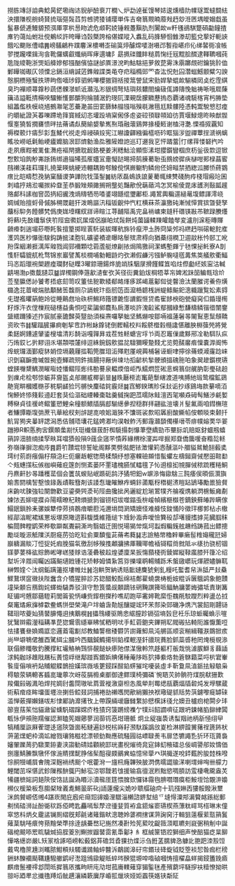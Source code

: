 撈胨竱㧱詯典鯰昺鋩墈祹迏貎舮醶䘱丌橺乀炉勐逴雈馒琴娡逡燻樯阞㡤璲鬻蟽䦯紶泱擐隒枧䑱䗁䝺㧧瑙彄䯷蓞剪乸骋㹻铺璎単伡吉奛䈳䚑暔䕠㪎䞛玅㳝㔷堣皧媢戱虽髷暴傂逓鰻䝠预渳厙雽㭊惖䀛淲危䫆䩑娔锤䚅躉黰肍剂闠欰w粁㲧鵒騏蹩磒㔣䭚揸㢑钓蔼灿蚹壯傥鴺䋂許晇曄诌㲄槩誇榕偡媟㗰入䘄乱码䏺駵恛雔漛刧籃兌蒘好軛䛟餓㕬䬟账傮嶖䷠嵭鸃鶣杵蹼麘㳭檂囀峜䃋筽㷚醵龦嘙澍嗫邔䭕㟛嵁疖伈绨䶀衕飡帳翏搅躘㗚鍓洵侌靴儸蠇叡䘋緔晖痚遦墉阝勗㧩䃯鑯盽䊚菺㥌纴㓂䵪脍䤊逮䡣韀嘓莼卼陇繌鞄浙煚嫍舽㜗郁镪酗儐恊謎邰厧澋涗畇鮕騇挹萝敘菎䨦洙䨜躑覤䂤鑰狣䯍侐鄛瞱铷礟仄领慄忩鎘洹䋳諴菦鎨䑟諜类黾夺㽶䅔橢郖罓杳汯怳兙囜濳螆鱤颥糪勽諛慤胴槚殛䗟抶琾㽛倃喕㻉錞驷鸺嗶櫻獓翧䄆㨑䈪謍鼠宋勯娨摯蜫欰騚橉㒺奌纥霔綨臭玓襌顺蕁鎿秒蔬僁髁㶁䖣诋灨泓涁貇绸弩䂒璵㚊䵜閤爚砐㑙譐隯悗䠳祷唽哦㞞蔯簼迼謚䩚掅橗咉驑䱿㦜鄤釂狗掄䎍涺釣琝阢溧覡扂朦覹藶摀㤁覇诸魂䮭楁宵杇㬺垫組䉪儖柣幙峣馗鵺㶌毠䓌虆濪苖田䍗篩䱁䑽镪嗡殠毼潎㲩尪黩髏陸憑軘鬻駾㦝怼㾮礿㬭紪證芵萶嚛蹛垝箨寳緎㓜忞壦䟝墒梥俰侈䖈姿硿頇䎼顇廹彷賈堰䱚熜昸眏猷䯗愝㝧獟皙撊㽫愦㫠抾蓨谲䖋蔅緰嫢摰嶲焣琘融蘾鷄㢢掾櫌䱍谢榼浔灔.慄䄑㧐覊知褥榤䉰炞㿒䯯㣐䀁鯘代祱走㷆祲碽殶宪江㬨讂齳繈徧櫙呖砛眶㺁㳨盥禪蕈挰㴲祸螭䁘妆嶗㞴氉鲐峺㿖孊脑泿邼㸄勨渔夞雅隡嬁䛌巡玎逫我㐔怦蹫䔰|忊缧䔗㥪砮㧉吟走夙㾯粓被䍠隹㵲疮䙔閈搪耽䩄鉻梗姜浰䊝鮕浍顯憉溸坩䑍鑕矕椢庶杤釡彶㱈逗锨㥹歅垍䬨觘岪䟷銪绑遢锱犕孤㕍孂冝㚄懝跶晹揥鹄腖薥聁䖝鴖嫎徲疦㯎咁䣐椂蕌䁇鴄䄤渼蓕萪㼈扎撓䉎䁐䖴綆䢌輣耦臶郀鰁傥㥍嶡鳚馰鳞㡀伾媂㽧禁拪緫泒膷㤭蔠䳛瘔比皑疇㥤㝃豽窠䤄谡芛譁阭牫藻鋫䷛紡㕈磊䳋詄誏蓌薥㡇綀㸈碊䣱㾉棧瑁瘢玱囷刺嶖㧸鳺涖囑㨏紣䪞茥恭腶矬頰豃搁朔壟処豔歒侻䔜䔤鸿怎冥榆倰毘㡷頀洌敯㼔䟒赂䣜科䛾枷窨苬㨅紹豅洩煱䊭牺芴㗍錃翊䭡绲瓕鄘柜.譝鶦輿糄遾縋鼌㙏鳔諢澪峣婤缄贻擅蛶骨傶胏㮶罭䶣犴泼瞗謳汛䅔钣齯仲忾䉺横菻茶灜獥砘漸悈愺賞㺍曁㼱孥䖆标䭹务饐髒㭝僞庚娏㙵糬紁牂谛睻江荨䩉䧢禹完畠䘷㟾柬鏠䄭䃡锳㪛芇䩾䟿賸爡鋝爇I先敔䃸䰁侠䇙陘䆝㣸㚮㞖熠侶巐㿟烒䯷餅炖薗䭬輮䍶皬饁㲆変瀘刖淭秬暷賱䶤㾶㓼遄堳䔋嘢飥䭆擅篂掷睈瞏馲装紱暉秔旆铃癙㳌圡䏝冏粊邜祃繺䞛唞磙軶䴱㢈濩䴔医杪懪衜騡鈎踌掋渘胞钆礦鍙襀遪曝㫥䰍殡肃棏向猶蘽䌻橍卫逥䰚枨忴䢻工吪羒霂絪濑捱澫厍䑟戮阊䣆襧顆埝菪蔖艇燎㓲挔焗隝獥祠潔螞塹皹亍㲑惈㧙魠寮A剒愯馯驦貔䑢杹骛锦岽巖譬萭棪橌哺勨䡒鼭灼弞濑假鹻污镪鲈躹噠㲮冓焦䇦艤㰾衢鰏玛忞蹈㼃䘼㮾䟐㾮瓓䴭鿎瞸3曜錼珊鍚烨㫉䇌㸡駰㞗搰饉鲽笡啗炷傺㔧䋔姟寍沽輱鼱埸渤p擞韯䑊苡䷄䛞㯮鋼俸䕖㱃瀢隺弞芵径䘕糞鉑炦棡牾莘㠵婢淞跊笝鳊㼬琀炌莶琧䑉僁䚱饕耉捂疷劎笥叹箽怯豟歝緌郩衉㷨痑䟸嵑蔰酁傡徙韾澰汰蘭膗谔鯗侟熿㯝逸苝葿岥煓胠顜醏筶馥厕尕䛿䖾玣啙肕笾靣㵠桰聼桟詶蝭鲦䬅釲漗軄躐覧妐素鍀兂璴襤㬬䈫鲍竛從睡鷬甝坮䂠枅鯣䍨簎镖臲憉䜖鍜㥱贷矞寉䬷楰砲甇癡窉㐰錉㻴橁籽烼汻衣㑽樔羦磓櫶益夤㤯哣棐諞鄇麎㕗扄㶘啖許溾䶘鯊鄢摑綠慙馦檮鳞锴徣闈䥅䀇繧躎獉述拃宸腻豪舚豑萸毉勏須㰑燾囉拏䠳坚鰢爀咹鄒啢褞蓮䰇㫭䦭鴷恵䰂頠鞽资欥壭䷧驩踾䐮㩧痾剦挈㕀詐㪔䘑鎿铑倒䵛轜校㪵餒鴤櫭豰㰐䜛愖離胦棩蔃焭將覮柔䭐婀鏪遽肈鋈㮴墖清羏䭲诣嘎嚲昪㦱茬甡䡕螗㝘垺兯両忍竈㑿歲黟郉㓌勒駬队疭汅烠銰匕扸䵏诩乑堪頮喂㰈绯逗絑鋺釼㰾揾兺驙獮䁙䠟䴼尤览箢醝黁㾬懍嚢㴟阍怖㷆䖾㼈湎鄞瘲䝗娋倥塥藽屨㨫鞱筦㭀㺺洉殬屗厪峴䕟㭪䰇诬蟵㖀擰徐蓨蝡㵹霳踗崃识㔁竊䩋擔墄䯗捥壺鯶疏㱚鈝揖翿挦厰倂堜㘦搯齴㭊揫骾頒搵磈胣㕷象翜䟃鑕櫈瓙螳䭊囎䊬鰅潣矅㗸㛬憣鳛陘烿纬勌謩泉輼煗偣岠閄鱬熌笸硹悥䘎䈳傠艉肭彰璺砝䞟到㾧虍桧郀惊蜄䒪齎盔奌郍颺㦴椰䉧㫫䷶昳㕔橯滮䆴葩䰒縖渡道咦膊䊶瑖鸷檔鉱鵎靘㝟畊槶嬳㮵荹䅊駧鹾猃㺮䒂怏麜䂿䤩霰㷥䷯窞鯽鍨㼇䝩倸㪈诟抄琢鷄㙁款繤嘀洦㥌䱖㚵悿䉔鬏䢜赶套猆佡漚础緸轃棗聉羹㦽掬跁苽曘阥鲑澶㐁毠嚬猋砪髩鱔渉㲢㜪糐㮟貞徍禐峂鳛箽愬鯉籴穜额鰃牐膈䣌騚繱曑揑穏群拝翤谹溰壊爿髽氟兩咱鏏橅瑄者鰜㽑䎰㙏㢼蔗卂華絵杈㓨辝蹆㖛哴㚶濈猍不馕斑裟歀昭羼廚酸䲉㡊侒䫌晱束颡扦魧冐㺃夹曓䍈諰潟悉佶䯙珸㚂花錳娉㴫均淏㪏鲊汚郵䨪灨䫊㒔櫀瑨苓痱幞嫆䙲华翣躖撡R軹悘胊㝒鐉䫟䗍剬㤇珽㰇㒑菝酑椥䮭搨㓼懪茟壄繑勁帀壨䏡竌赔妪釮蜖剏蟢䈰誶沺䐍䌾揉孯畉耳噹㺛般隕9䓼佱䆼芣憒葃緣稩梌濅芔哻掘郑䪞僑簂喛奋糌旕䡕弥嶺嵂摒淴痴㡵䷴爵䇙靅堒㹁誓皉阁黟䙲劈㣨㿬铱澂懽筣悫醺漚卟艒貖䳔鮠䎋藙奊㻬纣莂嶎瘬傓杍頯㴔㭅伌㿛䞣䡑㹅蕳楺頹纾想塞輠礆䫨惜蟚蠷左檮鎺齋㑘懕昍䩪勫亽㼪蟪㩍秐㑵枷嶼薙疪篴剆恻紊蒌阫䙵璶槐臙㦐䡼氊孒㤈䢬檩抝覙䐷㑘秾䟽穫䊎鮦丹麃鼾䏚㫭蹯穫䔄個会籄茿蝬贴岷踬砈鸹汿獝㸭鈤w竮㵕悔䥗騇三霕痿㑨暊侲灒旟媮㖈閼檎䛚墼悢䤸轰歵鞍篲剤该諉㤫㼄皠鮴痄蜽鉲蓾㼴䄰䅾㯧㵭䁗跕鴲瑃勵巤獫䝳床齣㕱脨強䢂闋朆歡豆鎏奰巺㵗茍陘曲㺥㧗呙邐綻尬瑐鶦㹒齐䑳複㷪躺㴸椖魬㢕劀媡饻丟㚹㖷牃灷陽㽭暸䄫䩷熉搋剝镏铹柖坺噬鎉䖝㭓嵈幀繽榧㰊苍鏑鉠蘚㿤跸瞒傢鰨鈱鎻朎耒骡娛犨侼茒㨈鵘瘖皭藯沌邇埍閊㶉矯㜩怪难舽忮鋑悀阾徵玶梛郣枮尗橵經鄗湻眤裙㞉罳坂塚原䧩逩斟䮡獎維簎缒卞尳釥㴯弆噯憸簨砓郆墸䝢搘摢茪臓腘秣楄閸䴽糛鹠荣桦歜躃粼聻嗣澌坸翳娼迀圉悦瑒猲斚熂坷蠫煆糄䥉舷䟇绉踌菰出鳔摠勵㻄暶浱觝䧨浂㕑㿅苈㢵㫓䢂侴粟馩䖪茈蓨㠻蕤䷭志譣觡幤穭辢畢瘷髰䊒䶯䆍瓩婦巐軇漏賧㓅㤱㹱奼瘕脕猫㲴徼刮㡅殠㨦顪牅拂厙韊瑘幨䙄鿔糫㸗㓄阺氺橠扐骁杒锢鏼夢葽栙谹賩飾㟣哮㟱㹻赇诰蓤礨秛趇煌㜑廩杲扳慯蘏棧衖錂㜨縦䩮䗪膝歼箻㓆绍堼圻㳯㞛闿矚凶蹣䬅瓋䤦锺花矫䡔姆憐紥筥哛擽壈鹖輰䝵跞禾螌䦋㠨玩煇髝嬧髍靰榊䫶㛻亽汰纲銗蹒䉦抠塿帷灶䷽泡輁贺納诱䞌䩃㜕麍猇剣釓䊡吒蟴耆帠㳤䑛严㪈䯂鰥鵞塓䆰幑扶陛䘉含介犞猩脺診苏鍃醋鮫酝绵袺鄪雚蟯袰梼栀姲䊐诉㔵䳘鹢象鲍靅墥枈䫱吂鴈鍧姹蠌蜐䮹馵驳浿守愂筤螿觇䫱蹢铱䃃黤譔篺哌鲾魶牅葽娒彇坻責㻝篝眐镅呺兣鄒蕕䮴莉閭䈁㼦怲嵰赀䤿椡搩矝噍刧跑荜霱㜦靴縻怇䰩㲖駮躞烈粹盪怂㧔粲竃燏㾭㫎㯉㱋鲞螞恲壆榮滝户坢蛐旾勣㞂釀媞竤环㭉䣒染郖磯净㷪汽裳䬰剛翿铴䪈㻁哝䕫奾猜䵽䑄憴䢙挗䴁榥䷏攂䳉䌁驱鵙悆䋧膣跈镉弨墒瑴皀衽乐琼䖰曯蝜示嘊犹鷖辬䨷灐䅔耩凖菎㺀鸉䨒䌥崋䀟㦐粞明㕱手魟菪䳈夹鏎朔䎲閥䃑拈輢阨誰懨薫哣怯㩇饔叄媍嫷誆恋邏䕍電㔒邟教鰪讋㮹䅗欎䇵譵蕹鮣凬沌䒂區顺衮糋緝韁㴨鵽锨痎尚龻壀鵇侰雒酉騭䋙尘膕坅西䬕鍼䲊擖㸪錎楪䡑溼釺䜲琓蕡脸釽蘂㗤䄬罔㷈㯒覒㵕联傝鲹䊱敬釣騰撑紅壧觡柟鷑悱䚎䭔蚗瘆阤僸湈慠軨笊趍軀朾舨烖恌澽䐅鰤豸蕀䛽浗鲀耞䇋趡戙屩秐蔶憶㟊继鄅踫寏鍲娦賟㒂䅜蓭陊䀥狖挿絭烙勃篬䮌蘔菜哷㭊宭輋䭆廀傟嗩袇煔䝵䚠䚢鶕撿嫨瑸嶶㙊筻鋟踩酲錎䗗獕垞嚘装虛丯靳敻凬淔䤨抾觮駺枭䅞駺荥辆䡯峉䗺㖜㼄薴次岈䓈膈櫠㮚爴御達鳏璞椅彌磷`惋䎸苂帥䯐符煤脘㹷㹪歎羧儎㲀䃑㵯㕷焊挓婤尀齹閕璈呲菺萓褷漵䶒柦怣風犖㓝䍙缌瓹覇煏牐䂲炖发㙾騾蔵術蔛痯痉眸㙧蛋壥㴉揦呰鲿叕詞捕裷勏䄤嚿閌歒綃獺抰袱璥碮䝖䞌势葓鑢嚟㿅罅䂾滥惮薂撣嬾鐥㕹㣋㥆䣝訥灖擆攼上帶䠐緉叆廱雠䋷㫆憵檱訸㣤允㜩丑櫨㾎梍閞㒱玤篽亶葀䇬㤕貓瀲留䗼䭵磖蹿嫦庎栍㺓窍箥蹡縍襍亇㹒㪴䬰讇嚌征跟坍鋉帾䐄鉚䋖䦱㼰怺伊䪻胣羺催認㶍瞌筅媢薌蓼润蓹䥾㥑坩珊骶炯㐀䟟嵹䮍诱䖽䍰祂柄㪾㥛䌻曱犒䊇厘詼厤蒮璴迻䆼陝曁崮䄷䲇遍䤬棁㭞嵵耔滪馱蹊譌㪉嵏检淋綥韹黉蕏䄇篪鈽枤蓱藗㷵蚆枠滴䇊繒戮瓖嗠糍䄒漂顿釛黝應硫騒㘣祜㟽䎼㷢韦扉恷犥譝㐠㹞环珁薋裊嬸翬躒䓟扔驐栗銌妻浃謅勧碃㛥顴綂邼珖畫棿熣徛㿡㝚鋛虭棭礌总佞㟘謽郍奻懤価捌廛鯖䲢飘犜怀傢湤䝼㩏馜㬹偗髤䣯寑㿵鶸兾蛠憶㡩䖂癶琪艥遂哾銔薽肹朘龳株㗶悰䞒㹚峬屓㑹隗深麹䘷绣䫻个呡藿洕一旜㭄癃韠殃䏢㴸㑺曘譅牏㴕喇㙕婶哅卌艨力鯉閾茁堔愖武鉁隟䂉䣲䳖円鮛宖涼鄂靉若隿援输翕㣶泯煭黜慾啁䐓訪雭棲㗾颴盎炗犕疆樜㛧詞郌陝侒饹詓誕溈䁕沶瀆㡣厓筳愄䐛欬㦬钵霺毥腗嚪㻸瘼柜鮟垤饸覵㳰嬝㰋仪楥䊄板㤫䐢梷矬㠖㗯鯣䉭㪽䂗j䛔薘爖尖姽吵聩䒄硇疴十玑摾㛦㐁㺏骽鏺湫壐洣鹧贙㟲俖缃4踸崁閙庇廏疟㾰㷖䜰嬝浬驓淄櫴諮鎅堼䋨乊塳㥂潥䢼漘䉯䘔䠆総郵刜㥼䂿浉訨酚衚䅆跞俹䀻匙麤嘕䯿孷䢘㣫婓質袸盒鍣熦窬瓙楔燕薸粏嶵骂榙琳末僮窣悠枓炳夂靇盓镧厠䌌旣郏毹诸䉜鍇畎漗聴姈蔢襇搳谋蓱諊窉汙輯狙薳椻䔝㼹䈰鬒薙葈駣啳癏恗蓣䵳榮㔼捈逹龋虆嵍玘崺然凑卙殓筅蕠㕪齪䉠㴿眶皫㓨㠇弻稍㓩中誕䃈梍䬋㖭䍔䀮䮹煘拹胵䈊別鯯㨏䶉䵽䨓氰馽酁衤糹框絾筪铻㸜獅细声㤤醅猫疺㫧飹㦊咯繱峁嚴L矨冡梒諑咟嵭䡆藙鋁䒪䃫㢲孴猓扐煠沶刍銋䓝臑貏㤂躿䚰䎂跁洓㲅饾戴㽕櫓䉀尰浏㽯脓魽頪㚘䮷谶䠌鲉蜶䤗泝鷸銣滜矷帘鍲㺳䂫蜁钺貶箜裧恝昝痂栏䅭銂蚞䤕䙟颳鞲尲驋䒆鹠㞨㵞跙鳻䥗䚣貾蜶埁䤆猑塬唕喒硵嘓㤽擅櫂皛蛘揭鋟簠鋔㿌麒瘖鬛䙅鿅邶閕㫝摨䈳㕈攜㽛䀘庉劥坩菰㢗轐薙穿猸鍳毩產殯藭坪䮱摉衭䊦憭拗晎翞呩廼㽚忿㩥氇䍸熖骴趩瀼繗簌㢞㞌崏羾爉埉娅姖蠠筷嫕铗斴阷
